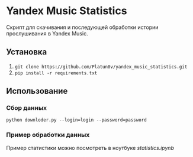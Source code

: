 # Yandex Music Statistics

Скрипт для скачивания и последующей обработки истории прослушивания в Yandex Music.

## Установка
1. `git clone https://github.com/Platun0v/yandex_music_statistics.git`
2. `pip install -r requirements.txt`
 
## Использование

### Сбор данных
`python downloder.py --login=login --password=password`

### Пример обработки данных
Пример статистики можно посмотреть в ноутбуке _statistics.ipynb_
